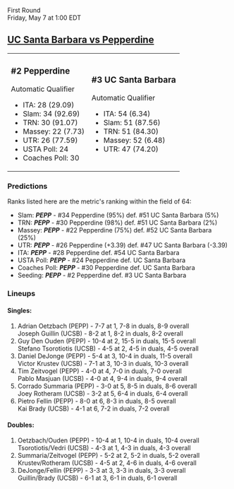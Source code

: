First Round  
Friday, May 7 at 1:00 EDT
## [UC Santa Barbara vs Pepperdine](https://www.ncaa.com/game/5833380) 

<table><tr><td>  

### #2 Pepperdine  

Automatic Qualifier  
- ITA: 28 (29.09)  
- Slam: 34 (92.69)  
- TRN: 30 (91.07)  
- Massey: 22 (7.73)  
- UTR: 26 (77.59)  
- USTA Poll: 24  
- Coaches Poll: 30  

</td><td>  

### #3 UC Santa Barbara  

Automatic Qualifier  
- ITA: 54 (6.34)  
- Slam: 51 (87.56)  
- TRN: 51 (84.30)  
- Massey: 52 (6.48)  
- UTR: 47 (74.20)  

</td></tr></table>  

 ### Predictions  

Ranks listed here are the metric's ranking within the field of 64:  
- Slam: ***PEPP*** - #34 Pepperdine (95%) def. #51 UC Santa Barbara (5%)  
- TRN: ***PEPP*** - #30 Pepperdine (98%) def. #51 UC Santa Barbara (2%)  
- Massey: ***PEPP*** - #22 Pepperdine (75%) def. #52 UC Santa Barbara (25%)  
- UTR: ***PEPP*** - #26 Pepperdine (+3.39) def. #47 UC Santa Barbara (-3.39)  
- ITA: ***PEPP*** - #28 Pepperdine def. #54 UC Santa Barbara  
- USTA Poll: ***PEPP*** - #24 Pepperdine def. UC Santa Barbara  
- Coaches Poll: ***PEPP*** - #30 Pepperdine def. UC Santa Barbara  
- Seeding: ***PEPP*** - #2 Pepperdine def. #3 UC Santa Barbara  

 ### Lineups  

 #### Singles:  
1. Adrian Oetzbach (PEPP) - 7-7 at 1, 7-8 in duals, 8-9 overall  
  Joseph Guillin (UCSB) - 8-2 at 1, 8-2 in duals, 8-2 overall
2. Guy Den Ouden (PEPP) - 10-4 at 2, 15-5 in duals, 15-5 overall  
  Stefano Tsorotiotis (UCSB) - 4-5 at 2, 4-5 in duals, 4-5 overall
3. Daniel DeJonge (PEPP) - 5-4 at 3, 10-4 in duals, 11-5 overall  
  Victor Krustev (UCSB) - 7-1 at 3, 10-3 in duals, 10-3 overall
4. Tim Zeitvogel (PEPP) - 4-0 at 4, 7-0 in duals, 7-0 overall  
  Pablo Masjuan (UCSB) - 4-0 at 4, 9-4 in duals, 9-4 overall
5. Corrado Summaria (PEPP) - 3-0 at 5, 8-5 in duals, 8-6 overall  
  Joey Rotheram (UCSB) - 3-2 at 5, 6-4 in duals, 6-4 overall
6. Pietro Fellin (PEPP) - 8-0 at 6, 8-3 in duals, 8-5 overall  
  Kai Brady (UCSB) - 4-1 at 6, 7-2 in duals, 7-2 overall

 #### Doubles:  
1. Oetzbach/Ouden (PEPP) - 10-4 at 1, 10-4 in duals, 10-4 overall  
  Tsorotiotis/Vedri (UCSB) - 4-3 at 1, 4-3 in duals, 4-3 overall
2. Summaria/Zeitvogel (PEPP) - 5-2 at 2, 5-2 in duals, 5-2 overall  
  Krustev/Rotheram (UCSB) - 4-5 at 2, 4-6 in duals, 4-6 overall
3. DeJonge/Fellin (PEPP) - 3-3 at 3, 3-3 in duals, 3-3 overall  
  Guillin/Brady (UCSB) - 6-1 at 3, 6-1 in duals, 6-1 overall